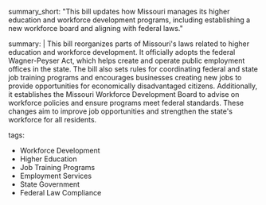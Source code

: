 summary_short: "This bill updates how Missouri manages its higher education and workforce development programs, including establishing a new workforce board and aligning with federal laws."

summary: |
  This bill reorganizes parts of Missouri's laws related to higher education and workforce development. It officially adopts the federal Wagner-Peyser Act, which helps create and operate public employment offices in the state. The bill also sets rules for coordinating federal and state job training programs and encourages businesses creating new jobs to provide opportunities for economically disadvantaged citizens. Additionally, it establishes the Missouri Workforce Development Board to advise on workforce policies and ensure programs meet federal standards. These changes aim to improve job opportunities and strengthen the state's workforce for all residents.

tags:
  - Workforce Development
  - Higher Education
  - Job Training Programs
  - Employment Services
  - State Government
  - Federal Law Compliance
